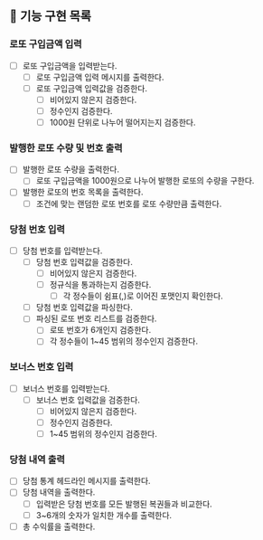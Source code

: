 ## 🚀 기능 구현 목록

### 로또 구입금액 입력

- [ ] 로또 구입금액을 입력받는다.
  - [ ] 로또 구입금액 입력 메시지를 출력한다.
  - [ ] 로또 구입금액 입력값을 검증한다.
    - [ ] 비어있지 않은지 검증한다.
    - [ ] 정수인지 검증한다.
    - [ ] 1000원 단위로 나누어 떨어지는지 검증한다.

### 발행한 로또 수량 및 번호 출력

- [ ] 발행한 로또 수량을 출력한다.
  - [ ] 로또 구입금액을 1000원으로 나누어 발행한 로또의 수량을 구한다.

- [ ] 발행한 로또의 번호 목록을 출력한다.
  - [ ] 조건에 맞는 랜덤한 로또 번호를 로또 수량만큼 출력한다.

### 당첨 번호 입력
 
- [ ] 당첨 번호를 입력받는다.
  - [ ] 당첨 번호 입력값을 검증한다.
    - [ ] 비어있지 않은지 검증한다.
    - [ ] 정규식을 통과하는지 검증한다.
      - [ ] 각 정수들이 쉼표(,)로 이어진 포맷인지 확인한다.
  - [ ] 당첨 번호 입력값을 파싱한다.
  - [ ] 파싱된 로또 번호 리스트를 검증한다.
    - [ ] 로또 번호가 6개인지 검증한다.
    - [ ] 각 정수들이 1~45 범위의 정수인지 검증한다.

### 보너스 번호 입력

- [ ] 보너스 번호를 입력받는다.
  - [ ] 보너스 번호 입력값을 검증한다.
    - [ ] 비어있지 않은지 검증한다.
    - [ ] 정수인지 검증한다.
    - [ ] 1~45 범위의 정수인지 검증한다.

### 당첨 내역 출력

- [ ] 당첨 통계 헤드라인 메시지를 출력한다.
- [ ] 당첨 내역을 출력한다.
  - [ ] 입력받은 당첨 번호를 모든 발행된 복권들과 비교한다.
  - [ ] 3~6개의 숫자가 일치한 개수를 출력한다.
- [ ] 총 수익률을 출력한다.